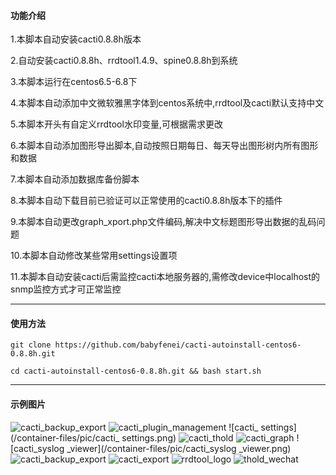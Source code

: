 
#### 功能介绍
1.本脚本自动安装cacti0.8.8h版本

2.自动安装cacti0.8.8h、rrdtool1.4.9、spine0.8.8h到系统

3.本脚本运行在centos6.5-6.8下

4.本脚本自动添加中文微软雅黑字体到centos系统中,rrdtool及cacti默认支持中文

5.本脚本开头有自定义rrdtool水印变量,可根据需求更改

6.本脚本自动添加图形导出脚本,自动按照日期每日、每天导出图形树内所有图形和数据

7.本脚本自动添加数据库备份脚本

8.本脚本自动下载目前已验证可以正常使用的cacti0.8.8h版本下的插件

9.本脚本自动更改graph_xport.php文件编码,解决中文标题图形导出数据的乱码问题

10.本脚本自动修改某些常用settings设置项

11.本脚本自动安装cacti后需监控cacti本地服务器的,需修改device中localhost的snmp监控方式才可正常监控
 
---

#### 使用方法

```git clone https://github.com/babyfenei/cacti-autoinstall-centos6-0.8.8h.git```
 
```cd cacti-autoinstall-centos6-0.8.8h.git && bash start.sh```

---

#### 示例图片

![cacti_backup_export](/container-files/pic/cacti_console.png)
![cacti_plugin_management](/container-files/pic/cacti_plugin_management.png)
![cacti_ settings](/container-files/pic/cacti_ settings.png)
![cacti_thold](/container-files/pic/cacti_thold.png)
![cacti_graph](/container-files/pic/cacti_graph.png)
![cacti_syslog _viewer](/container-files/pic/cacti_syslog _viewer.png)
![cacti_backup_export](/container-files/pic/cacti_backup_export.png)
![cacti_export](/container-files/pic/cacti_export.png)
![rrdtool_logo](/container-files/pic/rrdtool_logo.png)
![thold_wechat](/container-files/pic/thold_wechat.png)
 



